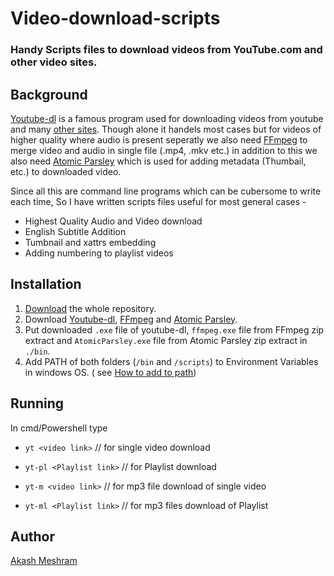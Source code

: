 # Video-download-scripts

### Handy Scripts files to download videos from YouTube.com and other video sites. 

## Background

[Youtube-dl](https://ytdl-org.github.io/youtube-dl/index.html) is a famous program used for downloading videos from youtube and many [other sites](http://ytdl-org.github.io/youtube-dl/supportedsites.html). Though alone it handels most cases but for videos of higher quality where audio is present seperatly we also need [FFmpeg](https://ffmpeg.org/) to merge video and audio in single file (.mp4, .mkv etc.) in addition to this we also need [Atomic Parsley](http://atomicparsley.sourceforge.net/) which is used for adding metadata (Thumbail, etc.) to downloaded video.

Since all this are command line programs which can be cubersome to write each time, So I have written scripts files useful for most general cases -
* Highest Quality Audio and Video download
* English Subtitle Addition 
* Tumbnail and xattrs embedding 
* Adding numbering to playlist videos

## Installation
1) [Download](https://github.com/akashmeshram/yt-scripts/archive/master.zip) the whole repository. 
2) Download [Youtube-dl](http://ytdl-org.github.io/youtube-dl/download.html), [FFmpeg](https://ffmpeg.org/) and [Atomic Parsley](https://sourceforge.net/projects/atomicparsley/files/).
3) Put downloaded `.exe` file of youtube-dl, `ffmpeg.exe` file from FFmpeg zip extract and `AtomicParsley.exe` file from Atomic Parsley zip extract in `./bin`.
3) Add PATH of both folders (`/bin` and `/scripts`) to Environment Variables in windows OS. ( see [How to add to path](https://helpdeskgeek.com/windows-10/add-windows-path-environment-variable/))

## Running
In cmd/Powershell type

* `yt <video link>` // for single video download

* `yt-pl <Playlist link>` // for Playlist download

* `yt-m <video link>` // for mp3 file download of single video

* `yt-ml <Playlist link>` // for mp3 files download of Playlist

## Author
[Akash Meshram](https://github.com/akashmeshram)